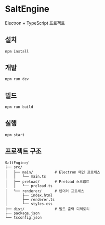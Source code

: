 # SaltEngine

Electron + TypeScript 프로젝트

## 설치

```bash
npm install
```

## 개발

```bash
npm run dev
```

## 빌드

```bash
npm run build
```

## 실행

```bash
npm start
```

## 프로젝트 구조

```
SaltEngine/
├── src/
│   ├── main/          # Electron 메인 프로세스
│   │   └── main.ts
│   ├── preload/       # Preload 스크립트
│   │   └── preload.ts
│   └── renderer/      # 렌더러 프로세스
│       ├── index.html
│       ├── renderer.ts
│       └── styles.css
├── dist/              # 빌드 출력 디렉토리
├── package.json
└── tsconfig.json
```

